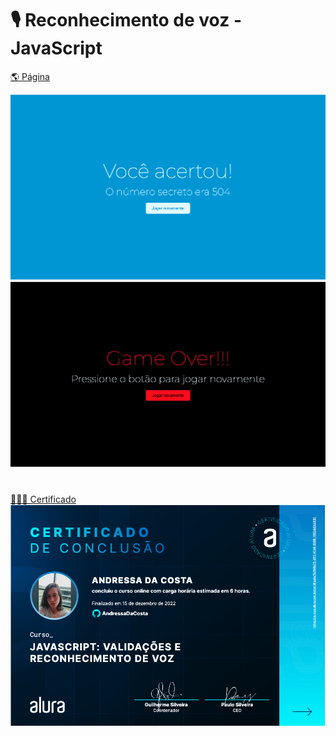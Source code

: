 # 🎙 Reconhecimento de voz - JavaScript

[🌎 Página](https://...)

<img src="./assets/win.png" />
<img src="./assets/game-over.png" />

#

[ 👩🏻‍🎓 Certificado ](https://cursos.alura.com.br/certificate/1b194b73-dff1-47e9-8598-1f60dd2b2691)
<img src="./assets/certification.png" />
